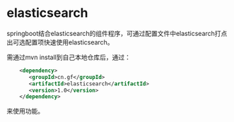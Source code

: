 # elasticsearch
springboot结合elasticsearch的组件程序，可通过配置文件中elasticsearch打点出可选配置项快速使用elasticsearch。

需通过mvn install到自己本地仓库后，通过：

```xml
    <dependency>
       <groupId>cn.gf</groupId>
       <artifactId>elasticsearch</artifactId>
       <version>1.0</version>
    </dependency>
```
来使用功能。